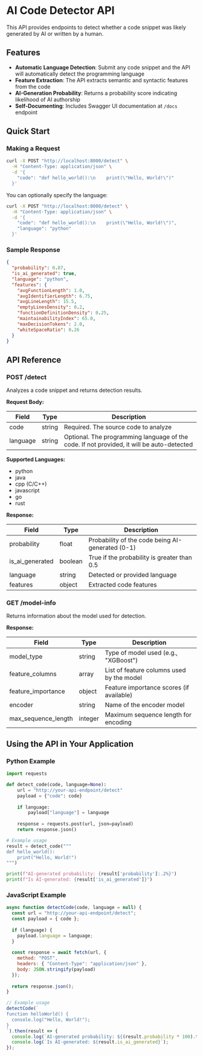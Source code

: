 # AI Code Detector API

This API provides endpoints to detect whether a code snippet was likely generated by AI or written by a human.

## Features

- **Automatic Language Detection**: Submit any code snippet and the API will automatically detect the programming language
- **Feature Extraction**: The API extracts semantic and syntactic features from the code
- **AI-Generation Probability**: Returns a probability score indicating likelihood of AI authorship
- **Self-Documenting**: Includes Swagger UI documentation at `/docs` endpoint

## Quick Start

### Making a Request

```bash
curl -X POST "http://localhost:8000/detect" \
  -H "Content-Type: application/json" \
  -d '{
    "code": "def hello_world():\n    print(\"Hello, World!\")"
  }'
```

You can optionally specify the language:

```bash
curl -X POST "http://localhost:8000/detect" \
  -H "Content-Type: application/json" \
  -d '{
    "code": "def hello_world():\n    print(\"Hello, World!\")",
    "language": "python"
  }'
```

### Sample Response

```json
{
  "probability": 0.87,
  "is_ai_generated": true,
  "language": "python",
  "features": {
    "avgFunctionLength": 1.0,
    "avgIdentifierLength": 6.75,
    "avgLineLength": 15.5,
    "emptyLinesDensity": 0.2,
    "functionDefinitionDensity": 0.25,
    "maintainabilityIndex": 65.0,
    "maxDecisionTokens": 2.0,
    "whiteSpaceRatio": 0.26
  }
}
```

## API Reference

### POST /detect

Analyzes a code snippet and returns detection results.

**Request Body:**

| Field | Type | Description |
|-------|------|-------------|
| code | string | Required. The source code to analyze |
| language | string | Optional. The programming language of the code. If not provided, it will be auto-detected |

**Supported Languages:**
- python
- java
- cpp (C/C++)
- javascript
- go
- rust

**Response:**

| Field | Type | Description |
|-------|------|-------------|
| probability | float | Probability of the code being AI-generated (0-1) |
| is_ai_generated | boolean | True if the probability is greater than 0.5 |
| language | string | Detected or provided language |
| features | object | Extracted code features |

### GET /model-info

Returns information about the model used for detection.

**Response:**

| Field | Type | Description |
|-------|------|-------------|
| model_type | string | Type of model used (e.g., "XGBoost") |
| feature_columns | array | List of feature columns used by the model |
| feature_importance | object | Feature importance scores (if available) |
| encoder | string | Name of the encoder model |
| max_sequence_length | integer | Maximum sequence length for encoding |

## Using the API in Your Application

### Python Example

```python
import requests

def detect_code(code, language=None):
    url = "http://your-api-endpoint/detect"
    payload = {"code": code}
    
    if language:
        payload["language"] = language
        
    response = requests.post(url, json=payload)
    return response.json()

# Example usage
result = detect_code("""
def hello_world():
    print("Hello, World!")
""")

print(f"AI-generated probability: {result['probability']:.2%}")
print(f"Is AI-generated: {result['is_ai_generated']}")
```

### JavaScript Example

```javascript
async function detectCode(code, language = null) {
  const url = "http://your-api-endpoint/detect";
  const payload = { code };
  
  if (language) {
    payload.language = language;
  }
  
  const response = await fetch(url, {
    method: "POST",
    headers: { "Content-Type": "application/json" },
    body: JSON.stringify(payload)
  });
  
  return response.json();
}

// Example usage
detectCode(`
function helloWorld() {
  console.log("Hello, World!");
}
`).then(result => {
  console.log(`AI-generated probability: ${(result.probability * 100).toFixed(2)}%`);
  console.log(`Is AI-generated: ${result.is_ai_generated}`);
}); 